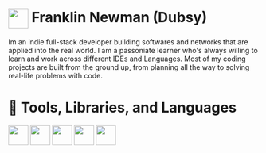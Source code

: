 # <a href="![6062646](https://github.com/DubsyDev/Franklin-Newman-Dubsy-aaaaaaaaaaaa/assets/124395093/7606bb9c-55bb-4ed0-bda5-e3256cb237d2)" target="blank"><img align="center" src="https://cdn-icons-png.flaticon.com/128/6062/6062646.png" height="40" /></a> Franklin Newman (Dubsy)

Im an indie full-stack developer building softwares and networks that are applied into the real world. I am a passoniate learner who's always willing to learn and work across different IDEs and Languages. Most of my coding projects are built from the ground up, from planning all the way to solving real-life problems with code. 

# 🧰 Tools, Libraries, and Languages

<a href="![6132221](https://github.com/DubsyDev/Franklin-Newman-Dubsy-aaaaaaaaaaaa/assets/124395093/e0f8b53f-00d6-4fac-a8cc-a1f897efefcb)" target="blank"><img align="center" src="https://cdn-icons-png.flaticon.com/128/6132/6132221.png" height="40" /></a> 
<a href="![226777](https://github.com/DubsyDev/Franklin-Newman-Dubsy-aaaaaaaaaaaa/assets/124395093/09ed4a56-7e1f-4aab-8085-24ae8fc98e74)" target="blank"><img align="center" src="https://cdn-icons-png.flaticon.com/128/226/226777.png" height="40" /></a> 
<a href="![5968350](https://github.com/DubsyDev/Franklin-Newman-Dubsy-aaaaaaaaaaaa/assets/124395093/79f402a5-d58f-49ae-8e86-c7295125cb0f)" target="blank"><img align="center" src="https://cdn-icons-png.flaticon.com/128/5968/5968350.png" height="40" /></a> 
<a href="![5969205](https://github.com/DubsyDev/Franklin-Newman-Dubsy-aaaaaaaaaaaa/assets/124395093/bf72eace-1cb8-48f9-bf3e-a0d4c26a5539)" target="blank"><img align="center" src="https://cdn-icons-png.flaticon.com/128/5969/5969205.png" height="40" /></a> 
<a href="![906324](https://github.com/DubsyDev/Franklin-Newman-Dubsy-aaaaaaaaaaaa/assets/124395093/98dcc8b8-8d9b-4052-bd5c-a76afe5f7a3e) " target="blank"><img align="center" src="https://cdn-icons-png.flaticon.com/128/906/906324.png" height="40" /></a>
